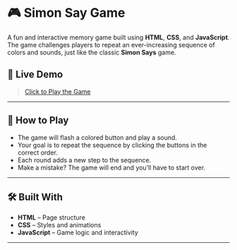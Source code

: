 # 🎮 Simon Say Game

A fun and interactive memory game built using **HTML**, **CSS**, and **JavaScript**.
The game challenges players to repeat an ever-increasing sequence of colors and sounds,
just like the classic **Simon Says** game.

## 🔗 Live Demo

> [Click to Play the Game](https://simon-say-game-one.vercel.app/)


---

## 🎯 How to Play

- The game will flash a colored button and play a sound.
- Your goal is to repeat the sequence by clicking the buttons in the correct order.
- Each round adds a new step to the sequence.
- Make a mistake? The game will end and you’ll have to start over.

---

## 🛠️ Built With

- **HTML** – Page structure
- **CSS** – Styles and animations
- **JavaScript** – Game logic and interactivity

---
